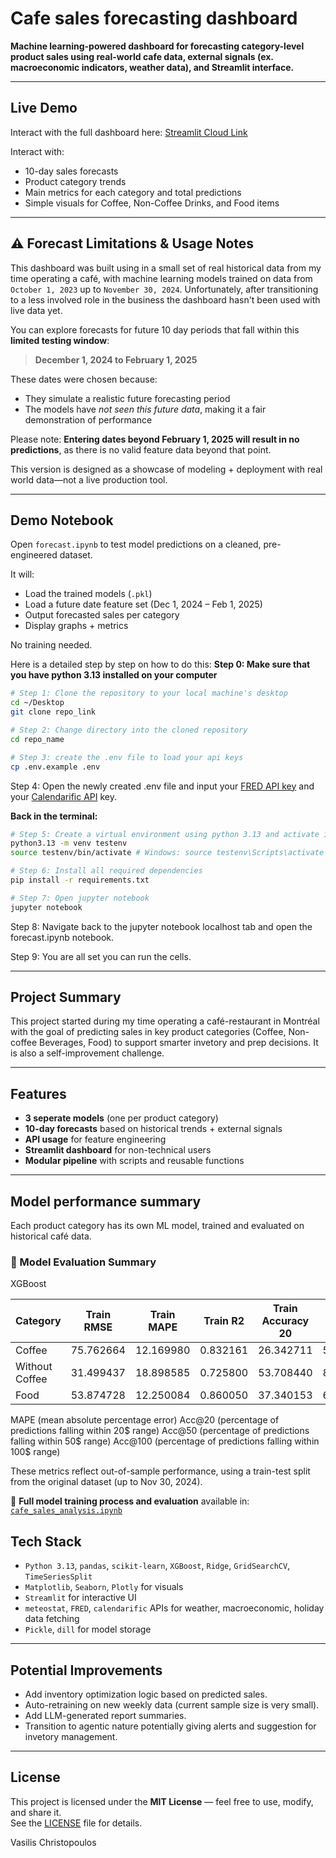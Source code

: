 # Cafe sales forecasting dashboard

**Machine learning-powered dashboard for forecasting category-level product sales using real-world cafe data, external signals (ex. macroeconomic indicators, weather data), and Streamlit interface.**

---

## Live Demo

Interact with the full dashboard here: [Streamlit Cloud Link](https://cafe-sales-forecasting-rwxbrpaed944zibn4zdtfc.streamlit.app/)

Interact with:
- 10-day sales forecasts
- Product category trends
- Main metrics for each category and total predictions
- Simple visuals for Coffee, Non-Coffee Drinks, and Food items

---

## ⚠️ Forecast Limitations & Usage Notes

This dashboard was built using in a small set of real historical data from my time operating a café, with machine learning models trained on data from `October 1, 2023` up to `November 30, 2024`. Unfortunately, after transitioning to a less involved role in the business the dashboard hasn't been used with live data yet.

You can explore forecasts for future 10 day periods that fall within this **limited testing window**:
> **December 1, 2024 to February 1, 2025**

These dates were chosen because:
- They simulate a realistic future forecasting period
- The models have *not seen this future data*, making it a fair demonstration of performance

Please note: **Entering dates beyond February 1, 2025 will result in no predictions**, as there is no valid feature data beyond that point.

This version is designed as a showcase of modeling + deployment with real world data—not a live production tool.

---

## Demo Notebook

Open `forecast.ipynb` to test model predictions on a cleaned, pre-engineered dataset.

It will:
- Load the trained models (`.pkl`)
- Load a future date feature set (Dec 1, 2024 – Feb 1, 2025)
- Output forecasted sales per category
- Display graphs + metrics

No training needed.

Here is a detailed step by step on how to do this:
**Step 0: Make sure that you have python 3.13 installed on your computer**

```bash
# Step 1: Clone the repository to your local machine's desktop
cd ~/Desktop
git clone repo_link

# Step 2: Change directory into the cloned repository
cd repo_name

# Step 3: create the .env file to load your api keys
cp .env.example .env
```

Step 4: Open the newly created .env file and input your [FRED API key](https://fred.stlouisfed.org/docs/api/api_key.html) and your [Calendarific API](https://calendarific.com/api-documentation) key.

**Back in the terminal:**
```bash
# Step 5: Create a virtual environment using python 3.13 and activate it 
python3.13 -m venv testenv
source testenv/bin/activate # Windows: source testenv\Scripts\activate

# Step 6: Install all required dependencies
pip install -r requirements.txt

# Step 7: Open jupyter notebook
jupyter notebook
```

Step 8: Navigate back to the jupyter notebook localhost tab and open the forecast.ipynb notebook.

Step 9: You are all set you can run the cells.

---

## Project Summary

This project started during my time operating a café-restaurant in Montréal with the goal of predicting sales in key product categories (Coffee, Non-coffee Beverages, Food) to support smarter invetory and prep decisions. It is also a self-improvement challenge.

---

## Features

- **3 seperate models** (one per product category)
- **10-day forecasts** based on historical trends + external signals
- **API usage** for feature engineering
- **Streamlit dashboard** for non-technical users
- **Modular pipeline** with scripts and reusable functions

---

## Model performance summary

Each product category has its own ML model, trained and evaluated on historical café data.

### 📏 Model Evaluation Summary

XGBoost

| Category        | Train RMSE | Train MAPE | Train R2  | Train Accuracy 20 | Train Accuracy 50 | Train Accuracy 100 | Test RMSE | Test MAPE | Test R2   | CV RMSE   | Test Accuracy 20 | Test Accuracy 50 | Test Accuracy 100 |
|-----------------|------------|------------|-----------|-------------------|-------------------|--------------------|-----------|-----------|-----------|-----------|------------------|------------------|-------------------|
| Coffee          | 75.762664  | 12.169980  | 0.832161  | 26.342711         | 54.219949         | 80.818414          | 66.751111 | 10.267258 | 0.783905  | 87.792579 | 10.714286        | 50.000000        | 85.714286         |
| Without Coffee  | 31.499437  | 18.898585  | 0.725800  | 53.708440         | 88.491049         | 99.232737          | 39.052506 | 22.003901 | 0.604147  | 46.283391 | 42.857143        | 75.000000        | 100.000000        |
| Food            | 53.874728  | 12.250084  | 0.860050  | 37.340153         | 69.309463         | 92.583120          | 65.837330 | 16.490270 | 0.798241  | 91.087567 | 32.142857        | 53.571429        | 85.714286         |

MAPE (mean absolute percentage error)
Acc@20 (percentage of predictions falling within 20$ range)
Acc@50 (percentage of predictions falling within 50$ range)
Acc@100 (percentage of predictions falling within 100$ range)


These metrics reflect out-of-sample performance, using a train-test split from the original dataset (up to Nov 30, 2024).

📓 **Full model training process and evaluation** available in:  
[`cafe_sales_analysis.ipynb`](cafe_sales_analysis.ipynb)

## Tech Stack

- `Python 3.13`, `pandas`, `scikit-learn`, `XGBoost`, `Ridge`, `GridSearchCV`, `TimeSeriesSplit`
- `Matplotlib`, `Seaborn`, `Plotly` for visuals
- `Streamlit` for interactive UI
- `meteostat`, `FRED`, `calendarific` APIs for weather, macroeconomic, holiday data fetching
- `Pickle`, `dill` for model storage

---

## Potential Improvements

- Add inventory optimization logic based on predicted sales.
- Auto-retraining on new weekly data (current sample size is very small).
- Add LLM-generated report summaries.
- Transition to agentic nature potentially giving alerts and suggestion for invetory management.

---

## License

This project is licensed under the **MIT License** — feel free to use, modify, and share it.  
See the [LICENSE](LICENSE) file for details.

Vasilis Christopoulos
